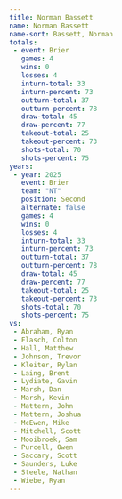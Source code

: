 ```yaml
---
title: Norman Bassett
name: Norman Bassett
name-sort: Bassett, Norman
totals:
 - event: Brier
   games: 4
   wins: 0
   losses: 4
   inturn-total: 33
   inturn-percent: 73
   outturn-total: 37
   outturn-percent: 78
   draw-total: 45
   draw-percent: 77
   takeout-total: 25
   takeout-percent: 73
   shots-total: 70
   shots-percent: 75
years:
 - year: 2025
   event: Brier
   team: "NT"
   position: Second
   alternate: false
   games: 4
   wins: 0
   losses: 4
   inturn-total: 33
   inturn-percent: 73
   outturn-total: 37
   outturn-percent: 78
   draw-total: 45
   draw-percent: 77
   takeout-total: 25
   takeout-percent: 73
   shots-total: 70
   shots-percent: 75
vs:
 - Abraham, Ryan
 - Flasch, Colton
 - Hall, Matthew
 - Johnson, Trevor
 - Kleiter, Rylan
 - Laing, Brent
 - Lydiate, Gavin
 - Marsh, Dan
 - Marsh, Kevin
 - Mattern, John
 - Mattern, Joshua
 - McEwen, Mike
 - Mitchell, Scott
 - Mooibroek, Sam
 - Purcell, Owen
 - Saccary, Scott
 - Saunders, Luke
 - Steele, Nathan
 - Wiebe, Ryan
---
```

